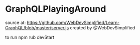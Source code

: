 # GraphQLPlayingAround
source at: https://github.com/WebDevSimplified/Learn-GraphQL/blob/master/server.js
created by @WebDevSimplified

to run 
npm rub devStart
